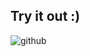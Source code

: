 ## Try it out :)
![github](https://github.com/user-attachments/assets/1e1c4b12-298d-4f3b-a0aa-5f4519bbd9f0)
